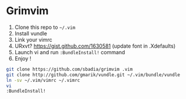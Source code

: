 # Grimvim

1. Clone this repo to `~/.vim`
2. Install vundle
3. Link your vimrc
4. URxvt? https://gist.github.com/1630581 (update font in .Xdefaults)
5. Launch vi and run `:BundleInstall!` command
6. Enjoy !

```bash
git clone https://github.com/sbadia/grimvim .vim
git clone http://github.com/gmarik/vundle.git ~/.vim/bundle/vundle
ln -sv ~/.vim/vimrc ~/.vimrc
vi
:BundleInstall!
```
